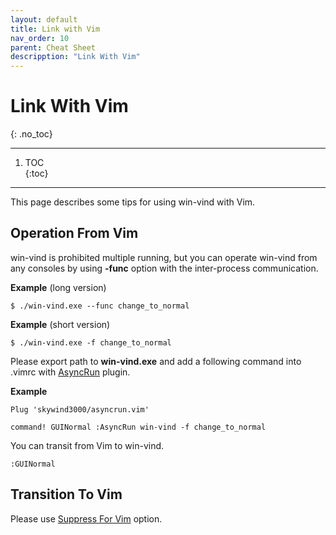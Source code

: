 ```yaml
---
layout: default
title: Link with Vim
nav_order: 10
parent: Cheat Sheet
descripption: "Link With Vim"
---
```


# Link With Vim  
{: .no_toc}

<hr>  

1. TOC  
{:toc}

<hr>  


This page describes some tips for using win-vind with Vim.  


## Operation From Vim  

win-vind is prohibited multiple running, but you can operate win-vind from any consoles by using **-func** option with the inter-process communication.  

**Example** (long version)
```
$ ./win-vind.exe --func change_to_normal
```

**Example** (short version)
```
$ ./win-vind.exe -f change_to_normal
```

Please export path to **win-vind.exe** and add a following command into .vimrc with <a href="https://github.com/skywind3000/asyncrun.vim">AsyncRun</a> plugin.  

**Example**
```vim
Plug 'skywind3000/asyncrun.vim'

command! GUINormal :AsyncRun win-vind -f change_to_normal
```

You can transit from Vim to win-vind.  
```
:GUINormal
```


## Transition To Vim

Please use <a href="https://pit-ray.github.io/win-vind/cheat_sheet/options/#suppress-for-vim">Suppress For Vim</a> option. 

